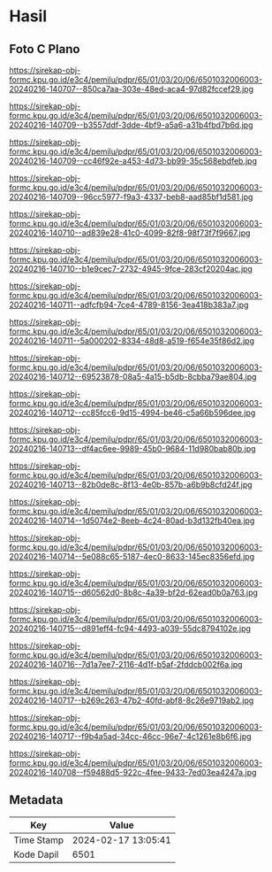 # Hasil

## Foto C Plano

https://sirekap-obj-formc.kpu.go.id/e3c4/pemilu/pdpr/65/01/03/20/06/6501032006003-20240216-140707--850ca7aa-303e-48ed-aca4-97d82fccef29.jpg

https://sirekap-obj-formc.kpu.go.id/e3c4/pemilu/pdpr/65/01/03/20/06/6501032006003-20240216-140709--b3557ddf-3dde-4bf9-a5a6-a31b4fbd7b6d.jpg

https://sirekap-obj-formc.kpu.go.id/e3c4/pemilu/pdpr/65/01/03/20/06/6501032006003-20240216-140709--cc46f92e-a453-4d73-bb99-35c568ebdfeb.jpg

https://sirekap-obj-formc.kpu.go.id/e3c4/pemilu/pdpr/65/01/03/20/06/6501032006003-20240216-140709--96cc5977-f9a3-4337-beb8-aad85bf1d581.jpg

https://sirekap-obj-formc.kpu.go.id/e3c4/pemilu/pdpr/65/01/03/20/06/6501032006003-20240216-140710--ad839e28-41c0-4099-82f8-98f73f7f9667.jpg

https://sirekap-obj-formc.kpu.go.id/e3c4/pemilu/pdpr/65/01/03/20/06/6501032006003-20240216-140710--b1e9cec7-2732-4945-9fce-283cf20204ac.jpg

https://sirekap-obj-formc.kpu.go.id/e3c4/pemilu/pdpr/65/01/03/20/06/6501032006003-20240216-140711--adfcfb94-7ce4-4789-8156-3ea418b383a7.jpg

https://sirekap-obj-formc.kpu.go.id/e3c4/pemilu/pdpr/65/01/03/20/06/6501032006003-20240216-140711--5a000202-8334-48d8-a519-f654e35f86d2.jpg

https://sirekap-obj-formc.kpu.go.id/e3c4/pemilu/pdpr/65/01/03/20/06/6501032006003-20240216-140712--69523878-08a5-4a15-b5db-8cbba79ae804.jpg

https://sirekap-obj-formc.kpu.go.id/e3c4/pemilu/pdpr/65/01/03/20/06/6501032006003-20240216-140712--cc85fcc6-9d15-4994-be46-c5a66b596dee.jpg

https://sirekap-obj-formc.kpu.go.id/e3c4/pemilu/pdpr/65/01/03/20/06/6501032006003-20240216-140713--df4ac6ee-9989-45b0-9684-11d980bab80b.jpg

https://sirekap-obj-formc.kpu.go.id/e3c4/pemilu/pdpr/65/01/03/20/06/6501032006003-20240216-140713--82b0de8c-8f13-4e0b-857b-a6b9b8cfd24f.jpg

https://sirekap-obj-formc.kpu.go.id/e3c4/pemilu/pdpr/65/01/03/20/06/6501032006003-20240216-140714--1d5074e2-8eeb-4c24-80ad-b3d132fb40ea.jpg

https://sirekap-obj-formc.kpu.go.id/e3c4/pemilu/pdpr/65/01/03/20/06/6501032006003-20240216-140714--5e088c65-5187-4ec0-8633-145ec8356efd.jpg

https://sirekap-obj-formc.kpu.go.id/e3c4/pemilu/pdpr/65/01/03/20/06/6501032006003-20240216-140715--d60562d0-8b8c-4a39-bf2d-62ead0b0a763.jpg

https://sirekap-obj-formc.kpu.go.id/e3c4/pemilu/pdpr/65/01/03/20/06/6501032006003-20240216-140715--d891eff4-fc94-4493-a039-55dc8794102e.jpg

https://sirekap-obj-formc.kpu.go.id/e3c4/pemilu/pdpr/65/01/03/20/06/6501032006003-20240216-140716--7d1a7ee7-2116-4d1f-b5af-2fddcb002f6a.jpg

https://sirekap-obj-formc.kpu.go.id/e3c4/pemilu/pdpr/65/01/03/20/06/6501032006003-20240216-140717--b269c263-47b2-40fd-abf8-8c26e9719ab2.jpg

https://sirekap-obj-formc.kpu.go.id/e3c4/pemilu/pdpr/65/01/03/20/06/6501032006003-20240216-140717--f9b4a5ad-34cc-46cc-96e7-4c1261e8b6f6.jpg

https://sirekap-obj-formc.kpu.go.id/e3c4/pemilu/pdpr/65/01/03/20/06/6501032006003-20240216-140708--f59488d5-922c-4fee-9433-7ed03ea4247a.jpg


## Metadata

| Key        | Value               |
| ---------- | ------------------- |
| Time Stamp | 2024-02-17 13:05:41 |
| Kode Dapil | 6501                |



